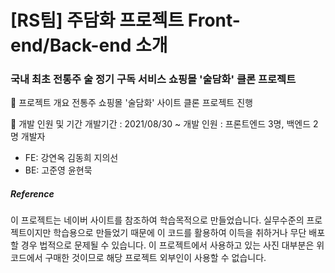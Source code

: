 # [RS팀] 주담화 프로젝트 Front-end/Back-end 소개

### 국내 최초 전통주 술 정기 구독 서비스 쇼핑몰 '술담화' 클론 프로젝트

📌 프로젝트 개요
전통주 쇼핑몰 '술담화' 사이트 클론 프로젝트 진행

📌 개발 인원 및 기간
개발기간 : 2021/08/30 ~
개발 인원 : 프론트엔드 3명, 백엔드 2명
개발자

- FE: 강연옥 김동희 지의선
- BE: 고준영 윤현묵

##### Reference

이 프로젝트는 네이버 사이트를 참조하여 학습목적으로 만들었습니다.
실무수준의 프로젝트이지만 학습용으로 만들었기 때문에 이 코드를 활용하여 이득을 취하거나 무단 배포할 경우 법적으로 문제될 수 있습니다.
이 프로젝트에서 사용하고 있는 사진 대부분은 위코드에서 구매한 것이므로 해당 프로젝트 외부인이 사용할 수 없습니다.
